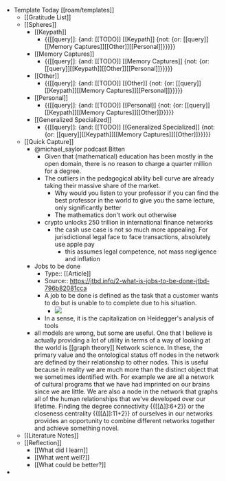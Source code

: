 - Template Today [[roam/templates]]
    - [[Gratitude List]] 
    - [[Spheres]] 
        - [[Keypath]]
            - {{[[query]]: {and: [[TODO]] [[Keypath]] {not: {or: [[query]][[Memory Captures]][[Other]][[Personal]]}}}}}
        - [[Memory Captures]]
            - {{[[query]]: {and: [[TODO]] [[Memory Captures]] {not: {or: [[query]][[Keypath]][[Other]][[Personal]]}}}}}
        - [[Other]]
            - {{[[query]]: {and: [[TODO]] [[Other]] {not: {or: [[query]][[Keypath]][[Memory Captures]][[Personal]]}}}}}
        - [[Personal]]
            - {{[[query]]: {and: [[TODO]] [[Personal]] {not: {or: [[query]][[Keypath]][[Memory Captures]][[Other]]}}}}}
        - [[Generalized Specialized]]
            - {{[[query]]: {and: [[TODO]] [[Generalized Specialized]] {not: {or: [[query]][[Keypath]][[Memory Captures]][[Other]]}}}}}
    - [[Quick Capture]]
        - @michael_saylor podcast Bitten
            - Given that (mathematical) education has been mostly in the open domain, there is no reason to charge a quarter million for a degree. 
            - The outliers in the pedagogical ability bell curve are already taking their massive share of the market.
                - Why would you listen to your professor if you can find the best professor in the world to give you the same lecture, only significantly better
                - The mathematics don't work out otherwise
            - crypto unlocks 250 trillion in international finance networks 
                - the cash use case is not so much more appealing. For jurisdictional legal face to face transactions, absolutely use apple pay
                    - this assumes legal competence,  not mass negligence and inflation
        - Jobs to be done
            - Type:: [[Article]]
            - Source:: https://jtbd.info/2-what-is-jobs-to-be-done-jtbd-796b82081cca
            - A job to be done is defined as the task that a customer wants to do but is unable to to complete due to his situation.
                - ![](https://firebasestorage.googleapis.com/v0/b/firescript-577a2.appspot.com/o/imgs%2Fapp%2FJavier-knowledge-graph%2FDhxJGlGDpb.png?alt=media&token=00a507fc-d45a-490f-8eb5-5d9ec4a6a84b)
            - In a sense, it is the capitalization on Heidegger's analysis of tools
        - all models are wrong, but some are useful. One that I believe is actually providing a lot of utility in terms of a way of looking at the world is [[graph theory]] Network science. In these, the primary value and the ontological status off nodes in the network are defined by their relationship to other nodes. This is useful because in reality we are much more than the distinct object that we sometimes identified with. For example we are all a network of cultural programs that we have had imprinted on our brains since we are little. We are also a node in the network that graphs all of the human relationships that we've developed over our lifetime. Finding the degree connectivity {{[[∆]]:6+2}} or the closeness centrality {{[[∆]]:11+2}} of ourselves in our networks provides an opportunity to combine different networks together and achieve something novel. 
    - [[Literature Notes]]
    - [[Reflection]]
        - [[What did I learn]]
        - [[What went well?]]
        - [[What could be better?]]
- 
